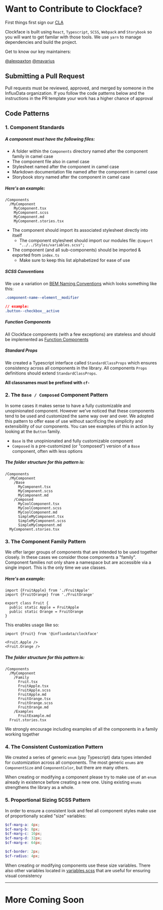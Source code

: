 # Want to Contribute to Clockface?

First things first sign our [CLA](https://influxdata.com/community/cla/)

Clockface is built using `React`, `Typescript`, `SCSS`, `Webpack` and `Storybook` so you will want to get familar with those tools.
We use `yarn` to manage dependencies and build the project.

Get to know our key maintainers:

[@alexpaxton](https://github.com/alexpaxton)
[@mavarius](https://github.com/mavarius)

## Submitting a Pull Request

Pull requests must be reviewed, approved, and merged by someone in the InfluxData organization.
If you follow the code patterns below and the instructions in the PR template your work has a higher chance of approval

## Code Patterns

### 1. Component Standards

##### A component must have the following files:

- A folder within the `Components` directory named after the component family in camel case
- The component file also in camel case
- Stylesheet named after the component in camel case
- Markdown documentation file named after the component in camel case
- Storybook story named after the component in camel case

##### Here's an example:

```
/Components
  /MyComponent
    MyComponent.tsx
    MyComponent.scss
    MyComponent.md
    MyComponent.stories.tsx
```

- The component should import its associated stylesheet directly into itself
  - The component stylesheet should import our modules file: `@import "../../Styles/variables.scss";`
- The component (and all sub-components) should be imported & exported from `index.ts`
  - Make sure to keep this list alphabetized for ease of use

##### SCSS Conventions

We use a variation on [BEM Naming Conventions](http://getbem.com/introduction/) which looks something like this:

```css
.component-name--element__modifier
```

```css
// example:
.button--checkbox__active
```

##### Function Components

All Clockface components (with a few exceptions) are stateless and should be implemented as [Function Components](https://reactjs.org/docs/hooks-state.html#hooks-and-function-components)

##### Standard Props

We created a Typescript interface called `StandardClassProps` which ensures consistency across all components in the library. All components `Props` definitions should extend `StandardClassProps`.

**All classnames must be prefixed with `cf-`**

### 2. The `Base / Composed` Component Pattern

In some cases it makes sense to have a fully customizable and unopinionated component. However we've noticed that these components tend to be used and customized the same way over and over. We adopted this pattern to offer ease of use without sacrificing the simplicity and extensibility of our components. You can see examples of this in action by looking at the `Button` family.

- `Base` is the unopinionated and fully customizable component
- `Composed` is a pre-customized (or "composed") version of a `Base` component, often with less options

##### The folder structure for this pattern is:

```
/Components
  /MyComponent
    /Base
      MyComponent.tsx
      MyComponent.scss
      MyComponent.md
    /Composed
      MyCoolComponent.tsx
      MyCoolComponent.scss
      MyCoolComponent.md
      SimpleMyComponent.tsx
      SimpleMyComponent.scss
      SimpleMyComponent.md
  MyComponent.stories.tsx
```

### 3. The Component Family Pattern

We offer larger groups of components that are intended to be used together closely. In these cases we consider those components a "family". Component families not only share a namespace but are accessible via a single import. This is the only time we use classes.

##### Here's an example:

```tsx
import {FruitApple} from './FruitApple'
import {FruitOrange} from './FruitOrange'
```

```tsx
export class Fruit {
  public static Apple = FruitApple
  public static Orange = FruitOrange
}
```

This enables usage like so:

```tsx
import {Fruit} from '@influxdata/clockface'
```

```tsx
<Fruit.Apple />
<Fruit.Orange />
```

##### The folder structure for this pattern is:

```
/Components
  /MyComponent
    /Family
      Fruit.tsx
      FruitApple.tsx
      FruitApple.scss
      FruitApple.md
      FruitOrange.tsx
      FruitOrange.scss
      FruitOrange.md
    /Examples
      FruitExample.md
  Fruit.stories.tsx
```

We strongly encourage including examples of all the components in a family working together

### 4. The Consistent Customization Pattern

We created a series of generic `enum` (yay Typescript) data types intended for customization across all components. The most generic `enums` are `ComponentSize` and `ComponentColor`, but there are many others.

When creating or modifying a component please try to make use of an `enum` already in existence before creating a new one. Using existing `enums` strengthens the library as a whole.

### 5. Proportional Sizing SCSS Pattern

In order to ensure a consistent look and feel all component styles make use of proportionally scaled "size" variables:

```scss
$cf-marg-a: 4px;
$cf-marg-b: 8px;
$cf-marg-c: 16px;
$cf-marg-d: 32px;
$cf-marg-e: 64px;

$cf-border: 2px;
$cf-radius: 4px;
```

When creating or modifying components use these size variables. There also other variables located in [variables.scss](https://github.com/influxdata/clockface/blob/master/src/Styles/variables.scss) that are useful for ensuring visual consistency

---

# More Coming Soon
